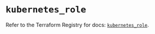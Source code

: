 # `kubernetes_role`

Refer to the Terraform Registry for docs: [`kubernetes_role`](https://registry.terraform.io/providers/hashicorp/kubernetes/2.38.0/docs/resources/role).
